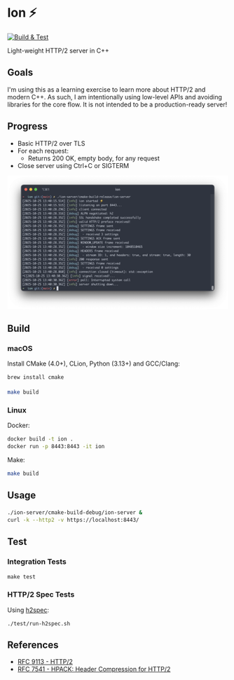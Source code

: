 # Ion :zap:

[![Build & Test](https://github.com/rhargreaves/ion/actions/workflows/build.yml/badge.svg)](https://github.com/rhargreaves/ion/actions/workflows/build.yml)

Light-weight HTTP/2 server in C++

## Goals

I'm using this as a learning exercise to learn more about HTTP/2 and modern C++.
As such, I am intentionally using low-level APIs and avoiding libraries for the core flow.
It is not intended to be a production-ready server!

## Progress

* Basic HTTP/2 over TLS
* For each request:
    * Returns 200 OK, empty body, for any request
* Close server using Ctrl+C or SIGTERM

<p align="center">
<img src="docs/screenshot.png" alt="ion screenshot" title="ion screenshot">
</p>

## Build

### macOS

Install CMake (4.0+), CLion, Python (3.13+) and GCC/Clang:

```sh
brew install cmake

make build
```

### Linux

Docker:

```sh
docker build -t ion .
docker run -p 8443:8443 -it ion
```

Make:

```sh
make build
```

## Usage

```sh
./ion-server/cmake-build-debug/ion-server &
curl -k --http2 -v https://localhost:8443/
```

## Test

### Integration Tests

```
make test
```

### HTTP/2 Spec Tests

Using [h2spec](https://github.com/summerwind/h2spec):

```
./test/run-h2spec.sh
```

## References

* [RFC 9113 - HTTP/2](https://datatracker.ietf.org/doc/html/rfc9113)
* [RFC 7541 - HPACK: Header Compression for HTTP/2](https://datatracker.ietf.org/doc/html/rfc7541)
